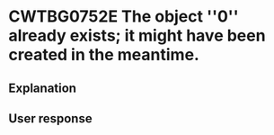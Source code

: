 # CWTBG0752E The object ''0'' already exists; it might have been created in the meantime.

## Explanation

## User response